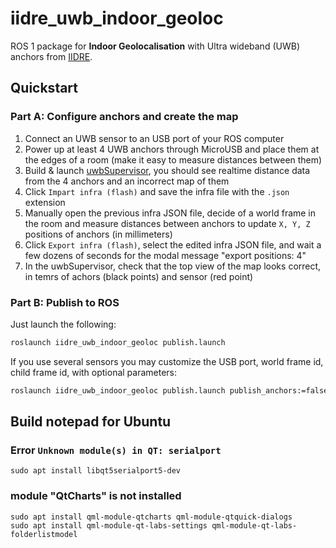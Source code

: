 # iidre_uwb_indoor_geoloc
ROS 1 package for **Indoor Geolocalisation** with Ultra wideband (UWB) anchors from [IIDRE](https://www.iidre.com/en/).

## Quickstart
### Part A: Configure anchors and create the map
1. Connect an UWB sensor to an USB port of your ROS computer
2. Power up at least 4 UWB anchors through MicroUSB and place them at the edges of a room (make it easy to measure distances between them)
3. Build & launch [uwbSupervisor](https://github.com/IIDRE/uwbSupervisor), you should see realtime distance data from the 4 anchors and an incorrect map of them 
4. Click `Impart infra (flash)` and save the infra file with the `.json` extension
5. Manually open the previous infra JSON file, decide of a world frame in the room and measure distances between anchors to update `X, Y, Z` positions of anchors (in millimeters)
6. Click `Export infra (flash)`, select the edited infra JSON file, and wait a few dozens of seconds for the modal message "export positions: 4"
7. In the uwbSupervisor, check that the top view of the map looks correct, in temrs of achors (black points) and sensor (red point)

### Part B: Publish to ROS
Just launch the following:
```bash
roslaunch iidre_uwb_indoor_geoloc publish.launch
```

If you use several sensors you may customize the USB port, world frame id, child frame id, with optional parameters:
```bash
roslaunch iidre_uwb_indoor_geoloc publish.launch publish_anchors:=false name:=robot frame_id:=base_link
```

## Build notepad for Ubuntu
### Error `Unknown module(s) in QT: serialport`
```
sudo apt install libqt5serialport5-dev
```

### module "QtCharts" is not installed
```
sudo apt install qml-module-qtcharts qml-module-qtquick-dialogs
sudo apt install qml-module-qt-labs-settings qml-module-qt-labs-folderlistmodel
```
